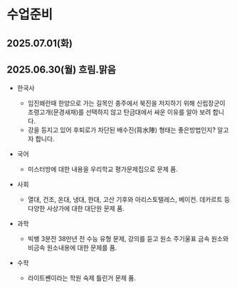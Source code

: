 # 수업준비

## 2025.07.01(화)


## 2025.06.30(월) 흐림.맑음
* 한국사
  - 임진왜란때 한양으로 가는 길목인 충주에서 북진을 저지하기 위해 신립장군이 조령고개(문경새재)를 선택하지 않고 탄금대에서 싸운 이유를 알아 보려 합니다.
  - 강을 등지고 있어 후퇴로가 차단된 배수진(背水陣) 형태는 좋은방법인지? 알고자 합니다.

* 국어
  - 미스터방에 대한 내용을 우리학교 평가문제집으로 문제 품.

* 사회
  - 열대, 건조, 온대, 냉대, 한대, 고산 기후와 아리스토텔레스, 베이컨. 데카르트 등 다양한 사상가에 대한 대단원 문제 품.

* 과학
  - 빅뱅 3분전 38만년 전 수능 유형 문제, 강의를 듣고 원소 주기울표 금속 원소와 비금속 원소내용에 대한 문제를 품.

* 수학
  - 라이트쏀이라는 학원 숙제 틀린거 문제 품.
  
